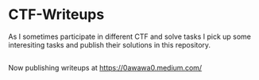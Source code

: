 # CTF-Writeups

As I sometimes participate in different CTF and solve tasks I pick up some interesiting tasks and publish their solutions in this repository.

##

Now publishing writeups at https://0awawa0.medium.com/
